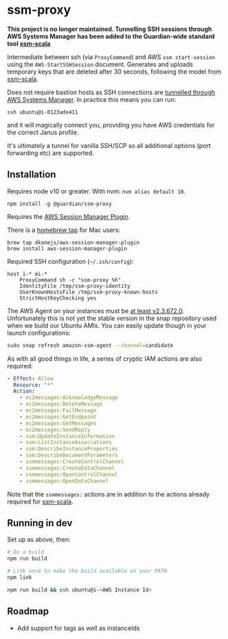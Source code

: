 ssm-proxy
=========

**This project is no longer maintained. Tunnelling SSH sessions through AWS Systems Manager has been added to the Guardian-wide standard tool [ssm-scala](github.com/guardian/ssm-scala)**

Intermediate between ssh (via `ProxyCommand`) and AWS `ssm start-session` using the `AWS-StartSSHSession` document. Generates and uploads temporary keys that are deleted after 30 seconds, following the model from [ssm-scala](https://github.com/guardian/ssm-scala).

Does not require bastion hosts as SSH connections are [tunnelled through AWS Systems Manager](https://aws.amazon.com/about-aws/whats-new/2019/07/session-manager-launches-tunneling-support-for-ssh-and-scp/). In practice this means you can run:

```
ssh ubuntu@i-0123ade411
```

and it will magically connect you, providing you have AWS credentials for the correct Janus profile.

It's ultimately a tunnel for vanilla SSH/SCP so all additional options (port forwarding etc) are supported.

Installation
------------

Requires node v10 or greater. With nvm: `nvm alias default 10`.

```
npm install -g @guardian/ssm-proxy
```

Requires the [AWS Session Manager Plugin](https://docs.aws.amazon.com/systems-manager/latest/userguide/session-manager-working-with-install-plugin.html).

There is a [homebrew tap](https://github.com/dkanejs/homebrew-aws-session-manager-plugin) for Mac users:

```
brew tap dkanejs/aws-session-manager-plugin
brew install aws-session-manager-plugin
```

Required SSH configuration (`~/.ssh/config`):

```
host i-* mi-*
    ProxyCommand sh -c "ssm-proxy %h"
    IdentityFile /tmp/ssm-proxy-identity
    UserKnownHostsFile /tmp/ssm-proxy-known-hosts
    StrictHostKeyChecking yes
```

The AWS Agent on your instances must be [at least v2.3.672.0](https://docs.aws.amazon.com/systems-manager/latest/userguide/session-manager-getting-started-enable-ssh-connections.html).
Unfortunately this is not yet the stable version in the snap repository used when we build our Ubuntu AMIs. You can easily update though in your launch configurations:

```bash
sudo snap refresh amazon-ssm-agent --channel=candidate
```

As with all good things in life, a series of cryptic IAM actions are also required:

```yaml
- Effect: Allow
  Resource: "*"
  Action:
    - ec2messages:AcknowledgeMessage
    - ec2messages:DeleteMessage
    - ec2messages:FailMessage
    - ec2messages:GetEndpoint
    - ec2messages:GetMessages
    - ec2messages:SendReply
    - ssm:UpdateInstanceInformation
    - ssm:ListInstanceAssociations
    - ssm:DescribeInstanceProperties
    - ssm:DescribeDocumentParameters
    - ssmmessages:CreateControlChannel
    - ssmmessages:CreateDataChannel
    - ssmmessages:OpenControlChannel
    - ssmmessages:OpenDataChannel
```

Note that the `ssmmessages:` actions are in addition to the actions already required for [ssm-scala](https://github.com/guardian/ssm-scala).

Running in dev
--------------

Set up as above, then:

```bash
# Do a build
npm run build

# Link once to make the build available on your PATH
npm link

npm run build && ssh ubuntu@i-<AWS Instance Id>
```

Roadmap
-------

- Add support for tags as well as instanceIds
